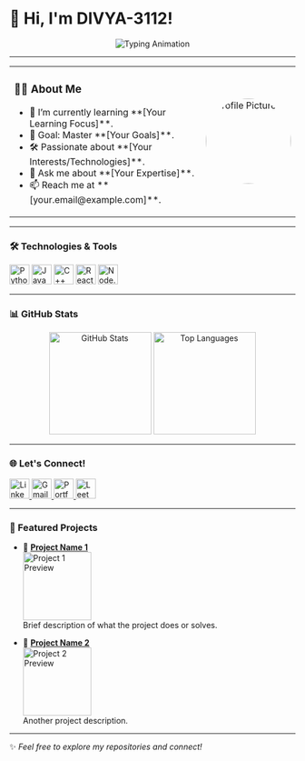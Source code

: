 # 👋 Hi, I'm DIVYA-3112!  

<p align="center">
  <img src="https://readme-typing-svg.herokuapp.com?font=Fira+Code&size=30&pause=1000&color=3F88C5&width=435&lines=Welcome+to+my+GitHub+Profile!;I'm+a+passionate+developer.;Coding+is+fun!+%F0%9F%92%BB" alt="Typing Animation"/>
</p>

---

<div align="center">
  <table>
    <tr>
      <td>
        <h3>👩‍💻 About Me</h3>
        <ul>
          <li>🌱 I’m currently learning **[Your Learning Focus]**.</li>
          <li>🎯 Goal: Master **[Your Goals]**.</li>
          <li>🛠 Passionate about **[Your Interests/Technologies]**.</li>
          <li>💬 Ask me about **[Your Expertise]**.</li>
          <li>📫 Reach me at **[your.email@example.com]**.</li>
        </ul>
      </td>
      <td>
        <img src="https://avatars.githubusercontent.com/u/123456789?s=400&v=4" alt="Profile Picture" height="150" style="border-radius: 50%;"/>
      </td>
    </tr>
  </table>
</div>

---

### 🛠️ Technologies & Tools
<p>
  <img src="https://img.shields.io/badge/-Python-3776AB?logo=python&logoColor=white&style=for-the-badge" alt="Python" height="35"/>
  <img src="https://img.shields.io/badge/-JavaScript-F7DF1E?logo=javascript&logoColor=black&style=for-the-badge" alt="JavaScript" height="35"/>
  <img src="https://img.shields.io/badge/-C++-00599C?logo=cplusplus&logoColor=white&style=for-the-badge" alt="C++" height="35"/>
  <img src="https://img.shields.io/badge/-React-61DAFB?logo=react&logoColor=black&style=for-the-badge" alt="React" height="35"/>
  <img src="https://img.shields.io/badge/-Node.js-339933?logo=nodedotjs&logoColor=white&style=for-the-badge" alt="Node.js" height="35"/>
</p>

---

### 📊 GitHub Stats  
<div align="center">
  <img height="180em" src="https://github-readme-stats.vercel.app/api?username=DIVYA-3112&show_icons=true&hide=issues&count_private=true&title_color=3F88C5&icon_color=79D1C8&text_color=718096&bg_color=ffffff" alt="GitHub Stats"/>
  <img height="180em" src="https://github-readme-stats.vercel.app/api/top-langs/?username=DIVYA-3112&layout=compact&title_color=3F88C5&text_color=718096&bg_color=ffffff" alt="Top Languages"/>
</div>

---

### 🌐 Let's Connect!
<p>
  <a href="https://www.linkedin.com/in/your-profile" target="_blank">
    <img src="https://img.shields.io/badge/-LinkedIn-0A66C2?logo=linkedin&logoColor=white&style=for-the-badge" alt="LinkedIn" height="35"/>
  </a>
  <a href="mailto:your.email@example.com">
    <img src="https://img.shields.io/badge/-Gmail-EA4335?logo=gmail&logoColor=white&style=for-the-badge" alt="Gmail" height="35"/>
  </a>
  <a href="https://yourportfolio.com" target="_blank">
    <img src="https://img.shields.io/badge/-Portfolio-000000?logo=github&logoColor=white&style=for-the-badge" alt="Portfolio" height="35"/>
  </a>
  <a href="https://leetcode.com/DIVYA-3112" target="_blank">
    <img src="https://img.shields.io/badge/-LeetCode-FFA116?logo=leetcode&logoColor=black&style=for-the-badge" alt="LeetCode" height="35"/>
  </a>
</p>

---

### 🔭 Featured Projects
- 🌟 **[Project Name 1](https://github.com/DIVYA-3112/Project1)**  
  <img src="https://raw.githubusercontent.com/DIVYA-3112/some-repo-name/master/assets/preview.gif" alt="Project 1 Preview" height="120px"/>  
  Brief description of what the project does or solves.
  
- 🌟 **[Project Name 2](https://github.com/DIVYA-3112/Project2)**  
  <img src="https://raw.githubusercontent.com/DIVYA-3112/some-repo-name/master/assets/preview2.gif" alt="Project 2 Preview" height="120px"/>  
  Another project description.

---

✨ *Feel free to explore my repositories and connect!*
